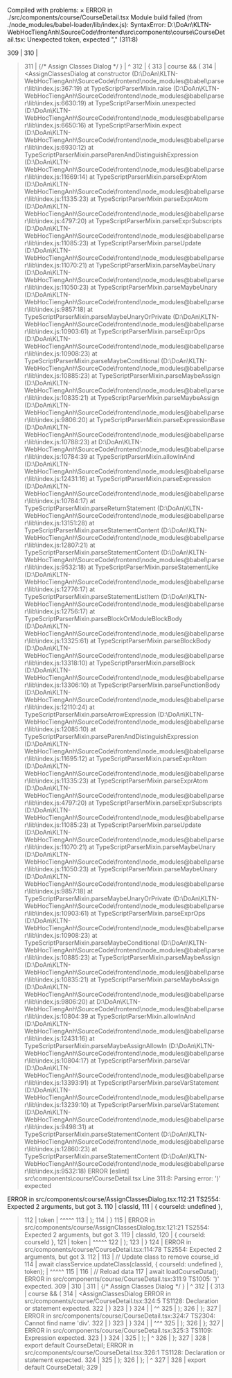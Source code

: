 Compiled with problems:
×
ERROR in ./src/components/course/CourseDetail.tsx
Module build failed (from ./node_modules/babel-loader/lib/index.js):
SyntaxError: D:\DoAn\KLTN-WebHocTiengAnh\SourceCode\frontend\src\components\course\CourseDetail.tsx: Unexpected token, expected "," (311:8)

  309 |         </div>
  310 |
> 311 |         {/* Assign Classes Dialog */ }
      |         ^
  312 |     {
  313 |         course && (
  314 |             <AssignClassesDialog
    at constructor (D:\DoAn\KLTN-WebHocTiengAnh\SourceCode\frontend\node_modules\@babel\parser\lib\index.js:367:19)
    at TypeScriptParserMixin.raise (D:\DoAn\KLTN-WebHocTiengAnh\SourceCode\frontend\node_modules\@babel\parser\lib\index.js:6630:19)
    at TypeScriptParserMixin.unexpected (D:\DoAn\KLTN-WebHocTiengAnh\SourceCode\frontend\node_modules\@babel\parser\lib\index.js:6650:16)
    at TypeScriptParserMixin.expect (D:\DoAn\KLTN-WebHocTiengAnh\SourceCode\frontend\node_modules\@babel\parser\lib\index.js:6930:12)
    at TypeScriptParserMixin.parseParenAndDistinguishExpression (D:\DoAn\KLTN-WebHocTiengAnh\SourceCode\frontend\node_modules\@babel\parser\lib\index.js:11669:14)
    at TypeScriptParserMixin.parseExprAtom (D:\DoAn\KLTN-WebHocTiengAnh\SourceCode\frontend\node_modules\@babel\parser\lib\index.js:11335:23)
    at TypeScriptParserMixin.parseExprAtom (D:\DoAn\KLTN-WebHocTiengAnh\SourceCode\frontend\node_modules\@babel\parser\lib\index.js:4797:20)
    at TypeScriptParserMixin.parseExprSubscripts (D:\DoAn\KLTN-WebHocTiengAnh\SourceCode\frontend\node_modules\@babel\parser\lib\index.js:11085:23)
    at TypeScriptParserMixin.parseUpdate (D:\DoAn\KLTN-WebHocTiengAnh\SourceCode\frontend\node_modules\@babel\parser\lib\index.js:11070:21)
    at TypeScriptParserMixin.parseMaybeUnary (D:\DoAn\KLTN-WebHocTiengAnh\SourceCode\frontend\node_modules\@babel\parser\lib\index.js:11050:23)
    at TypeScriptParserMixin.parseMaybeUnary (D:\DoAn\KLTN-WebHocTiengAnh\SourceCode\frontend\node_modules\@babel\parser\lib\index.js:9857:18)
    at TypeScriptParserMixin.parseMaybeUnaryOrPrivate (D:\DoAn\KLTN-WebHocTiengAnh\SourceCode\frontend\node_modules\@babel\parser\lib\index.js:10903:61)
    at TypeScriptParserMixin.parseExprOps (D:\DoAn\KLTN-WebHocTiengAnh\SourceCode\frontend\node_modules\@babel\parser\lib\index.js:10908:23)
    at TypeScriptParserMixin.parseMaybeConditional (D:\DoAn\KLTN-WebHocTiengAnh\SourceCode\frontend\node_modules\@babel\parser\lib\index.js:10885:23)
    at TypeScriptParserMixin.parseMaybeAssign (D:\DoAn\KLTN-WebHocTiengAnh\SourceCode\frontend\node_modules\@babel\parser\lib\index.js:10835:21)
    at TypeScriptParserMixin.parseMaybeAssign (D:\DoAn\KLTN-WebHocTiengAnh\SourceCode\frontend\node_modules\@babel\parser\lib\index.js:9806:20)
    at TypeScriptParserMixin.parseExpressionBase (D:\DoAn\KLTN-WebHocTiengAnh\SourceCode\frontend\node_modules\@babel\parser\lib\index.js:10788:23)
    at D:\DoAn\KLTN-WebHocTiengAnh\SourceCode\frontend\node_modules\@babel\parser\lib\index.js:10784:39
    at TypeScriptParserMixin.allowInAnd (D:\DoAn\KLTN-WebHocTiengAnh\SourceCode\frontend\node_modules\@babel\parser\lib\index.js:12431:16)
    at TypeScriptParserMixin.parseExpression (D:\DoAn\KLTN-WebHocTiengAnh\SourceCode\frontend\node_modules\@babel\parser\lib\index.js:10784:17)
    at TypeScriptParserMixin.parseReturnStatement (D:\DoAn\KLTN-WebHocTiengAnh\SourceCode\frontend\node_modules\@babel\parser\lib\index.js:13151:28)
    at TypeScriptParserMixin.parseStatementContent (D:\DoAn\KLTN-WebHocTiengAnh\SourceCode\frontend\node_modules\@babel\parser\lib\index.js:12807:21)
    at TypeScriptParserMixin.parseStatementContent (D:\DoAn\KLTN-WebHocTiengAnh\SourceCode\frontend\node_modules\@babel\parser\lib\index.js:9532:18)
    at TypeScriptParserMixin.parseStatementLike (D:\DoAn\KLTN-WebHocTiengAnh\SourceCode\frontend\node_modules\@babel\parser\lib\index.js:12776:17)
    at TypeScriptParserMixin.parseStatementListItem (D:\DoAn\KLTN-WebHocTiengAnh\SourceCode\frontend\node_modules\@babel\parser\lib\index.js:12756:17)
    at TypeScriptParserMixin.parseBlockOrModuleBlockBody (D:\DoAn\KLTN-WebHocTiengAnh\SourceCode\frontend\node_modules\@babel\parser\lib\index.js:13325:61)
    at TypeScriptParserMixin.parseBlockBody (D:\DoAn\KLTN-WebHocTiengAnh\SourceCode\frontend\node_modules\@babel\parser\lib\index.js:13318:10)
    at TypeScriptParserMixin.parseBlock (D:\DoAn\KLTN-WebHocTiengAnh\SourceCode\frontend\node_modules\@babel\parser\lib\index.js:13306:10)
    at TypeScriptParserMixin.parseFunctionBody (D:\DoAn\KLTN-WebHocTiengAnh\SourceCode\frontend\node_modules\@babel\parser\lib\index.js:12110:24)
    at TypeScriptParserMixin.parseArrowExpression (D:\DoAn\KLTN-WebHocTiengAnh\SourceCode\frontend\node_modules\@babel\parser\lib\index.js:12085:10)
    at TypeScriptParserMixin.parseParenAndDistinguishExpression (D:\DoAn\KLTN-WebHocTiengAnh\SourceCode\frontend\node_modules\@babel\parser\lib\index.js:11695:12)
    at TypeScriptParserMixin.parseExprAtom (D:\DoAn\KLTN-WebHocTiengAnh\SourceCode\frontend\node_modules\@babel\parser\lib\index.js:11335:23)
    at TypeScriptParserMixin.parseExprAtom (D:\DoAn\KLTN-WebHocTiengAnh\SourceCode\frontend\node_modules\@babel\parser\lib\index.js:4797:20)
    at TypeScriptParserMixin.parseExprSubscripts (D:\DoAn\KLTN-WebHocTiengAnh\SourceCode\frontend\node_modules\@babel\parser\lib\index.js:11085:23)
    at TypeScriptParserMixin.parseUpdate (D:\DoAn\KLTN-WebHocTiengAnh\SourceCode\frontend\node_modules\@babel\parser\lib\index.js:11070:21)
    at TypeScriptParserMixin.parseMaybeUnary (D:\DoAn\KLTN-WebHocTiengAnh\SourceCode\frontend\node_modules\@babel\parser\lib\index.js:11050:23)
    at TypeScriptParserMixin.parseMaybeUnary (D:\DoAn\KLTN-WebHocTiengAnh\SourceCode\frontend\node_modules\@babel\parser\lib\index.js:9857:18)
    at TypeScriptParserMixin.parseMaybeUnaryOrPrivate (D:\DoAn\KLTN-WebHocTiengAnh\SourceCode\frontend\node_modules\@babel\parser\lib\index.js:10903:61)
    at TypeScriptParserMixin.parseExprOps (D:\DoAn\KLTN-WebHocTiengAnh\SourceCode\frontend\node_modules\@babel\parser\lib\index.js:10908:23)
    at TypeScriptParserMixin.parseMaybeConditional (D:\DoAn\KLTN-WebHocTiengAnh\SourceCode\frontend\node_modules\@babel\parser\lib\index.js:10885:23)
    at TypeScriptParserMixin.parseMaybeAssign (D:\DoAn\KLTN-WebHocTiengAnh\SourceCode\frontend\node_modules\@babel\parser\lib\index.js:10835:21)
    at TypeScriptParserMixin.parseMaybeAssign (D:\DoAn\KLTN-WebHocTiengAnh\SourceCode\frontend\node_modules\@babel\parser\lib\index.js:9806:20)
    at D:\DoAn\KLTN-WebHocTiengAnh\SourceCode\frontend\node_modules\@babel\parser\lib\index.js:10804:39
    at TypeScriptParserMixin.allowInAnd (D:\DoAn\KLTN-WebHocTiengAnh\SourceCode\frontend\node_modules\@babel\parser\lib\index.js:12431:16)
    at TypeScriptParserMixin.parseMaybeAssignAllowIn (D:\DoAn\KLTN-WebHocTiengAnh\SourceCode\frontend\node_modules\@babel\parser\lib\index.js:10804:17)
    at TypeScriptParserMixin.parseVar (D:\DoAn\KLTN-WebHocTiengAnh\SourceCode\frontend\node_modules\@babel\parser\lib\index.js:13393:91)
    at TypeScriptParserMixin.parseVarStatement (D:\DoAn\KLTN-WebHocTiengAnh\SourceCode\frontend\node_modules\@babel\parser\lib\index.js:13239:10)
    at TypeScriptParserMixin.parseVarStatement (D:\DoAn\KLTN-WebHocTiengAnh\SourceCode\frontend\node_modules\@babel\parser\lib\index.js:9498:31)
    at TypeScriptParserMixin.parseStatementContent (D:\DoAn\KLTN-WebHocTiengAnh\SourceCode\frontend\node_modules\@babel\parser\lib\index.js:12860:23)
    at TypeScriptParserMixin.parseStatementContent (D:\DoAn\KLTN-WebHocTiengAnh\SourceCode\frontend\node_modules\@babel\parser\lib\index.js:9532:18)
ERROR
[eslint] 
src\components\course\CourseDetail.tsx
  Line 311:8:  Parsing error: ')' expected

ERROR in src/components/course/AssignClassesDialog.tsx:112:21
TS2554: Expected 2 arguments, but got 3.
    110 |                     classId,
    111 |                     { courseId: undefined },
  > 112 |                     token
        |                     ^^^^^
    113 |                 );
    114 |             }
    115 |
ERROR in src/components/course/AssignClassesDialog.tsx:121:21
TS2554: Expected 2 arguments, but got 3.
    119 |                     classId,
    120 |                     { courseId: courseId },
  > 121 |                     token
        |                     ^^^^^
    122 |                 );
    123 |             }
    124 |
ERROR in src/components/course/CourseDetail.tsx:114:78
TS2554: Expected 2 arguments, but got 3.
    112 |
    113 |             // Update class to remove course_id
  > 114 |             await classService.updateClass(classId, { courseId: undefined }, token);
        |                                                                              ^^^^^
    115 |
    116 |             // Reload data
    117 |             await loadCourseData();
ERROR in src/components/course/CourseDetail.tsx:311:9
TS1005: ')' expected.
    309 |         </div>
    310 |
  > 311 |         {/* Assign Classes Dialog */ }
        |         ^
    312 |     {
    313 |         course && (
    314 |             <AssignClassesDialog
ERROR in src/components/course/CourseDetail.tsx:324:5
TS1128: Declaration or statement expected.
    322 |         )
    323 |     }
  > 324 |     </div >
        |     ^^
    325 |   );
    326 | };
    327 |
ERROR in src/components/course/CourseDetail.tsx:324:7
TS2304: Cannot find name 'div'.
    322 |         )
    323 |     }
  > 324 |     </div >
        |       ^^^
    325 |   );
    326 | };
    327 |
ERROR in src/components/course/CourseDetail.tsx:325:3
TS1109: Expression expected.
    323 |     }
    324 |     </div >
  > 325 |   );
        |   ^
    326 | };
    327 |
    328 | export default CourseDetail;
ERROR in src/components/course/CourseDetail.tsx:326:1
TS1128: Declaration or statement expected.
    324 |     </div >
    325 |   );
  > 326 | };
        | ^
    327 |
    328 | export default CourseDetail;
    329 |